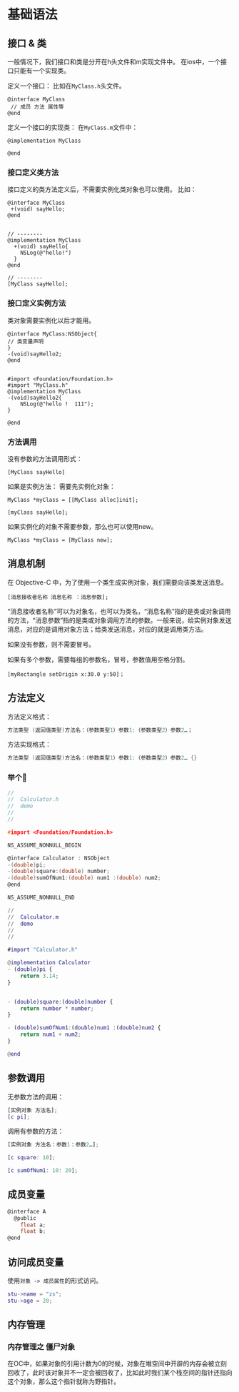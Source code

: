 # 基础语法

## 接口 & 类
一般情况下，我们接口和类是分开在h头文件和m实现文件中。
在ios中，一个接口只能有一个实现类。

定义一个接口：
比如在`MyClass.h`头文件。
```shell
@interface MyClass
 // 成员 方法 属性等
@end
```

定义一个接口的实现类：
在`MyClass.m`文件中：
```shell
@implementation MyClass 

@end
```

### 接口定义类方法
接口定义的类方法定义后，不需要实例化类对象也可以使用。
比如：
```shell
@interface MyClass
 +(void) sayHello;
@end


// --------
@implementation MyClass 
  +(void) sayHello{
    NSLog(@"hello!")
  }
@end

// --------
[MyClass sayHello];
```

### 接口定义实例方法
类对象需要实例化以后才能用。
```shell
@interface MyClass:NSObject{
// 类变量声明
}
-(void)sayHello2;
@end


#import <Foundation/Foundation.h>
#import "MyClass.h"
@implementation MyClass
-(void)sayHello2{
    NSLog(@"hello !  111");
}

@end
```

### 方法调用
没有参数的方法调用形式：
```shell
[MyClass sayHello]
```
如果是实例方法：
需要先实例化对象：
```shell
MyClass *myClass = [[MyClass alloc]init];

[myClass sayHello];
```
如果实例化的对象不需要参数，那么也可以使用new。
```shell
MyClass *myClass = [MyClass new];
```

## 消息机制
在 Objective-C 中，为了使用一个类生成实例对象，我们需要向该类发送消息。
```shell
[消息接收者名称 消息名称 ：消息参数];
```
“消息接收者名称”可以为对象名，也可以为类名，“消息名称”指的是类或对象调用的方法，“消息参数”指的是类或对象调用方法的参数。一般来说，给实例对象发送消息，对应的是调用对象方法；给类发送消息，对应的就是调用类方法。

如果没有参数，则不需要冒号。

如果有多个参数，需要每组的参数名，冒号，参数值用空格分割。
```shell
[myRectangle setOrigin x:30.0 y:50]；
```

## 方法定义
方法定义格式：
```h
方法类型 (返回值类型)方法名：（参数类型1）参数1:（参数类型2）参数2…；
```
方法实现格式：
```h
方法类型 (返回值类型)方法名：（参数类型1）参数1:（参数类型2）参数2… {}
```

### 举个🌰
```h
//
//  Calculator.h
//  demo
//
//

#import <Foundation/Foundation.h>

NS_ASSUME_NONNULL_BEGIN

@interface Calculator : NSObject
-(double)pi;
-(double)square:(double) number;
-(double)sumOfNum1:(double) num1 :(double) num2;
@end

NS_ASSUME_NONNULL_END
```
```m
//
//  Calculator.m
//  demo
//
//

#import "Calculator.h"

@implementation Calculator
- (double)pi {
    return 3.14;
}


- (double)square:(double)number {
    return number * number;
}

- (double)sumOfNum1:(double)num1 :(double)num2 {
    return num1 + num2;
}

@end

```

## 参数调用
无参数方法的调用：
```m
[实例对象 方法名];
[c pi];
```

调用有参数的方法：
```m
[实例对象 方法名：参数1：参数2…];

[c square: 10];

[c sumOfNum1: 10: 20];
```

## 成员变量
```h
@interface A
  @public 
    float a;
    float b;
@end
```

## 访问成员变量
使用`对象 -> 成员属性`的形式访问。
```m
stu->name = "zs";
stu->age = 20;
```

## 内存管理
### 内存管理之 僵尸对象
在OC中，如果对象的引用计数为0的时候，对象在堆空间中开辟的内存会被立刻回收了，此时该对象并不一定会被回收了，比如此时我们某个栈空间的指针还指向这个对象，那么这个指针就称为野指针。

